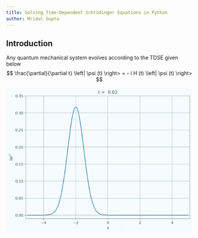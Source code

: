 ```yaml
---
title: Solving Time-Dependent Schrödinger Equations in Python
author: Mridul Gupta
--- 
```


## Introduction

Any quantum mechanical system evolves according to the TDSE given below
$$ \frac{\partial}{\partial t} \left| \psi (t) \right> = - i H (t) \left| \psi (t) \right> $$

[^medium]: Based on this [article](https://medium.com/intuition/solve-the-time-dependent-schr%C3%B6dinger-equation-in-less-than-12-lines-of-python-3663077b1fbd) by Mathcube

![Evolution of Wavepacket](Solution.gif)
